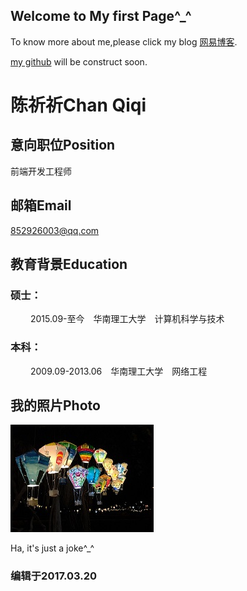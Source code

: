 ## Welcome to My first Page^_^

To know more about me,please click my blog [网易博客](http://scutcqq.blog.163.com/).

[my github](https://github.com/ChanQQ) will be construct soon.

# 陈祈祈Chan Qiqi

## 意向职位Position

前端开发工程师

## 邮箱Email

852926003@qq.com

## 教育背景Education

### 硕士：

　　 2015.09-至今　华南理工大学　计算机科学与技术

### 本科：

　　 2009.09-2013.06　华南理工大学　网络工程

## 我的照片Photo

![Image](./images/light.JPG)

Ha, it's just a joke^_^

### 编辑于2017.03.20
